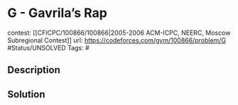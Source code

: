 # G - Gavrila’s Rap

contest: [[CFICPC/100866/100866|2005-2006 ACM-ICPC, NEERC, Moscow Subregional Contest]]
url: https://codeforces.com/gym/100866/problem/G
#Status/UNSOLVED
Tags: #

## Description

## Solution

